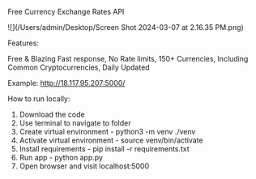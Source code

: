 Free Currency Exchange Rates API

![](/Users/admin/Desktop/Screen Shot 2024-03-07 at 2.16.35 PM.png)

Features:

Free & Blazing Fast response,
No Rate limits,
150+ Currencies, Including Common Cryptocurrencies,
Daily Updated



Example:
http://18.117.95.207:5000/


How to run locally:
1) Download the code
2) Use terminal to navigate to folder
3) Create virtual environment - python3 -m venv ./venv
4) Activate virtual environment - source venv/bin/activate
5) Install requirements - pip install -r requirements.txt
6) Run app - python app.py
7) Open browser and visit localhost:5000


